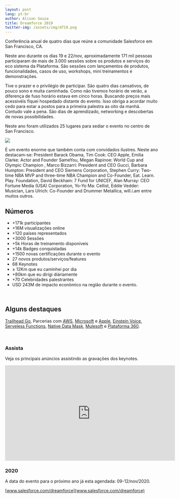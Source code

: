 ```yaml
---
layout: post
lang: pt-br
author: Alison Souza
title: Dreamforce 2019
twitter-img: /assets/img/df19.png
---
```


Conferência anual de quatro dias que reúne a comunidade Salesforce em San Francisco, CA.

Neste ano durante os dias 19 e 22/nov, aproximadamente 171 mil pessoas participaram de mais de 3.000 sessões sobre os produtos e serviços do eco sistema da Plataforma. São sessões com lançamentos de produtos, funcionalidades, casos de uso, workshops, mini treinamentos e demonstrações.

Tive o prazer e o privilégio de participar. São quatro dias cansativos, de pouco sono e muita caminhada. Como não tivemos horário de verão, a diferença de fuso horário estava em cinco horas. Buscando preços mais acessivéis fiquei hospedado distante do evento. Isso obriga a acordar muito cedo para estar a postos para a primeira palestra as oito da manhã. Contudo vale a pena. São dias de aprendizado, networking e descobertas de novas possibilidades. 

Neste ano foram utilizados 25 lugares para sediar o evento no centro de San Francisco.

[<img src="http://images.weserv.nl/?url={{site.url}}/blog/assets/img/df19-campus-map.jpg&w=360&h=240&output=jpg&q=65" />](/assets/img/df19-campus-map.jpg)

É um evento enorme que também conta com convidados ilustres. Neste ano destacam-se: President Barack Obama, Tim Cook: CEO Apple, Emilia Clarke: Actor and Founder SameYou, Megan Rapinoe: World Cup and Olympic Champion , Marco Bizzarri: President and CEO Gucci, Barbara Humpton: President and CEO Siemens Corporation, Stephen Curry: Two-time NBA MVP and three-time NBA Champion and Co-Founder, Eat. Learn. Play. Foundation, David Beckham: 7 Fund for UNICEF, Alan Murray: CEO Fortune Media (USA) Corporation, Yo-Yo Ma: Cellist, Eddie Vedder: Musician, Lars Ulrich: Co-Founder and Drummer Metallica, will.i.am entre muitos outros.

## Números

- +171k participantes
- +16M visualizações online
- +120 países representados
- +3000 Sessões
- +5k Horas de treinamento disponíveis
- +14k Badges conquistadas
- +1500 novas certificações durante o evento
- 27 novos produtos/serviços/features
- 68 Keynotes
- ± 12Km que eu caminhei por dia
- +80km que eu dirigi diáriamente
- +70 Celebridades palestrantes
- USD 243M de impacto econômico na região durante o evento.
 
<br />

## Alguns destaques
[Trailhead Go](https://apps.apple.com/br/app/trailhead-go/id1478801670), Parcerias com [AWS](https://www.salesforce.com/company/news-press/press-releases/2019/11/191911-Salesforce-AWS/?d=7010M000002E4NDQA0), [Microsoft](https://www.salesforce.com/company/news-press/press-releases/2019/11/Salesforce-and-Microsoft/?d=7010M000002E4NDQA0) e [Apple](https://www.salesforce.com/company/news-press/press-releases/2019/11/191811-Salesforce-Apple/?d=7010M000002E4NDQA0), [Einstein Voice](https://www.salesforce.com/company/news-press/press-releases/2019/11/Salesforce-Einstein-Voice/?d=7010M000002E4NDQA0), [Serveless Functions](https://developer.salesforce.com/blogs/2019/11/introducing-salesforce-evergreen.html), [Native Data Mask](https://www.salesforce.com/blog/2019/11/data-mask-secure-sandbox.html?d=7010M000002E4NDQA0), [Mulesoft](https://www.salesforce.com/company/news-press/press-releases/2019/11/19-MuleSoft-Dreamforce/?d=7010M000002E4NDQA0) e [Plataforma 360](https://www.salesforce.com/company/news-press/press-releases/2019/11/191911-Salesforce-Customer360/?d=7010M000002E4NDQA0).

<br />

### Assista
Veja os principais anúncios assistindo as gravações dos keynotes.

<iframe width="560" height="315" src="https://www.youtube.com/embed/videoseries?list=PLnobS_RgN7JaELj6smoF4mxs0_HgG0b2o" frameborder="0" allow="accelerometer; autoplay; encrypted-media; gyroscope; picture-in-picture" allowfullscreen></iframe>

<br />

### 2020
A data do evento para o próximo ano já esta agendada: 09-12/nov/2020.

[www.salesforce.com/dreamforce](www.salesforce.com/dreamforce)
